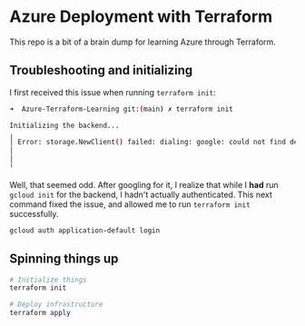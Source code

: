 # Azure Deployment with Terraform

This repo is a bit of a brain dump for learning Azure through Terraform.

## Troubleshooting and initializing

I first received this issue when running `terraform init`:

```bash
➜  Azure-Terraform-Learning git:(main) ✗ terraform init

Initializing the backend...
╷
│ Error: storage.NewClient() failed: dialing: google: could not find default credentials. See https://developers.google.com/accounts/docs/application-default-credentials for more information.
│
│
╵
```

Well, that seemed odd. After googling for it, I realize that while I **had** run `gcloud init` for the backend, I hadn't actually authenticated. This next command fixed the issue, and allowed me to run `terraform init` successfully.

```bash
gcloud auth application-default login
```

## Spinning things up

```bash
# Initialize things
terraform init

# Deploy infrastructure
terraform apply
```
